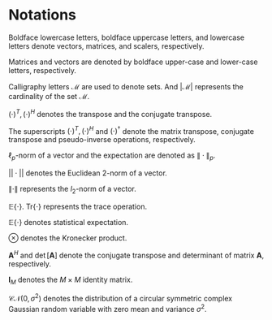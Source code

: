 <script type="text/x-mathjax-config"> MathJax.Hub.Config({ tex2jax: { inlineMath: [['$','$'], ['\\(','\\)']], processEscapes: true }, displayAlign : "left", TeX: { equationNumbers: { autoNumber: "all", useLabelIds: true } }, "HTML-CSS": { linebreaks: { automatic: true }, scale: 100, styles: { ".MathJax_Display": { "text-align": "left", "width" : "auto", "margin": "10px 0px 10px 0px !important", "background-color": "#f5f5f5 !important", "border-radius": "3px !important", border: "1px solid #ccc !important", padding: "5px 5px 5px 5px !important" }, ".MathJax": { "background-color": "#f5f5f5 !important", padding: "2px 2px 2px 2px !important" } } }, SVG: { linebreaks: { automatic: true } } }); </script> <!-- <script type="text/javascript" src="https://cdn.mathjax.org/mathjax/latest/MathJax.js?config=TeX-AMS-MML_HTMLorMML"> </script> -->

# Notations

Boldface lowercase letters, boldface uppercase letters, and lowercase letters denote vectors, matrices, and scalers, respectively. 

Matrices and vectors are denoted by boldface upper-case and lower-case letters, respectively. 

Calligraphy letters $\mathcal{M}$ are used to denote sets. And $|\mathcal{M}|$ represents the cardinality of the set $\mathcal{M}$.

 $(\cdot)^T,(\cdot)^H$ denotes the transpose and the conjugate transpose.

The superscripts $(\cdot)^T,(\cdot)^H$ and $(\cdot)^{\dagger}$ denote the matrix transpose, conjugate transpose and pseudo-inverse operations, respectively.

 $\ell_p$-norm of a vector and the expectation are denoted as $\|\cdot\|_p$.

$||\cdot||$ denotes the Euclidean 2-norm of a vector.

$\|\cdot\|$ represents the $l_2$-norm of a vector.

$\mathbb{E}\{\cdot\}$. Tr$\{\cdot\}$ represents the trace operation.

 $\mathbb{E}\{\cdot\}$ denotes statistical expectation.

 $\otimes$ denotes the Kronecker product.

$\mathbf{A}^H$ and $\operatorname{det}[\mathbf{A}]$ denote the conjugate transpose and determinant of matrix $\mathbf{A}$, respectively. 

 $\mathbf{I}_M$ denotes the $M \times M$ identity matrix.

 $\mathcal{C} \mathcal{N}\left(0, \sigma^2\right)$ denotes the distribution of a circular symmetric complex Gaussian random variable with zero mean and variance $\sigma^2$.